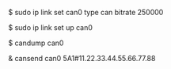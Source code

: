 
$ sudo ip link set can0 type can bitrate 250000

$ sudo ip link set up can0

$ candump can0

& cansend can0 5A1#11.22.33.44.55.66.77.88
